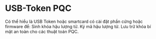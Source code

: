 # USB-Token PQC
Có thể hiểu là USB Token hoặc smartcard có cài đặt phần cứng hoặc firmware để:  Sinh khóa hậu lượng tử.  Ký mã hậu lượng tử.  Lưu trữ khóa bí mật an toàn cho các thuật toán PQC.
